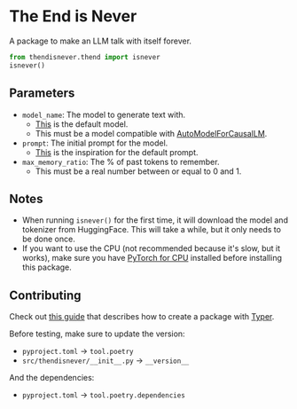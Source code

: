 # The End is Never

A package to make an LLM talk with itself forever.

```python
from thendisnever.thend import isnever
isnever()
```

## Parameters

- `model_name`: The model to generate text with.
  - [This](https://huggingface.co/togethercomputer/RedPajama-INCITE-Base-3B-v1) is the default model.
  - This must be a model compatible with [AutoModelForCausalLM](https://huggingface.co/docs/transformers/model_doc/auto#transformers.AutoModelForCausalLM).
- `prompt`: The initial prompt for the model.
  - [This](https://thestanleyparable.fandom.com/wiki/The_End_Is_Never...) is the inspiration for the default prompt.
- `max_memory_ratio`: The % of past tokens to remember.
  - This must be a real number between or equal to 0 and 1.

## Notes

- When running `isnever()` for the first time, it will download the model and tokenizer from HuggingFace. This will take a while, but it only needs to be done once.
- If you want to use the CPU (not recommended because it's slow, but it works), make sure you have [PyTorch for CPU](https://pytorch.org/get-started/locally/) installed before installing this package.

## Contributing

Check out [this guide](https://typer.tiangolo.com/tutorial/package/) that describes how to create a package with [Typer](https://typer.tiangolo.com/).

Before testing, make sure to update the version:

- `pyproject.toml` ->  `tool.poetry`
- `src/thendisnever/__init__.py` -> `__version__`

And the dependencies:

- `pyproject.toml` -> `tool.poetry.dependencies`
